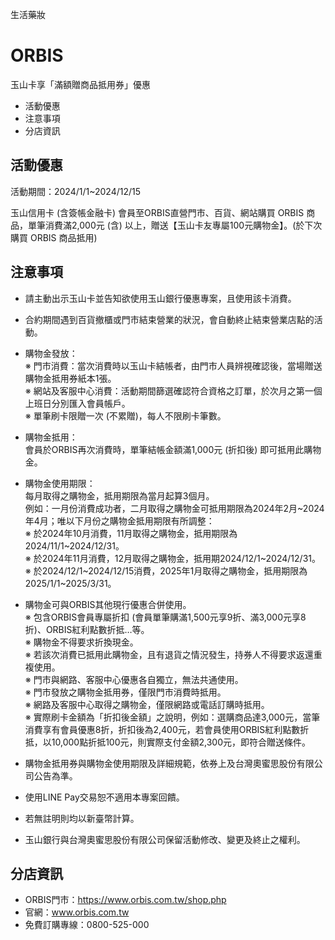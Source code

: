 生活藥妝

# ORBIS  

玉山卡享「滿額贈商品抵用券」優惠

  * 活動優惠
  * 注意事項
  * 分店資訊

## 活動優惠

活動期間：2024/1/1~2024/12/15

玉山信用卡 (含簽帳金融卡) 會員至ORBIS直營門市、百貨、網站購買 ORBIS 商品，單筆消費滿2,000元 (含)
以上，贈送【玉山卡友專屬100元購物金】。(於下次購買 ORBIS 商品抵用)

## 注意事項

  * 請主動出示玉山卡並告知欲使用玉山銀行優惠專案，且使用該卡消費。
  * 合約期間遇到百貨撤櫃或門市結束營業的狀況，會自動終止結束營業店點的活動。
  * 購物金發放：  
※ 門市消費：當次消費時以玉山卡結帳者，由門市人員辨視確認後，當場贈送購物金抵用券紙本1張。  
※ 網站及客服中心消費：活動期間篩選確認符合資格之訂單，於次月之第一個上班日分別匯入會員帳戶。  
※ 單筆刷卡限贈一次 (不累贈)，每人不限刷卡筆數。

  * 購物金抵用：  
會員於ORBIS再次消費時，單筆結帳金額滿1,000元 (折扣後) 即可抵用此購物金。

  * 購物金使用期限：  
每月取得之購物金，抵用期限為當月起算3個月。  
例如：一月份消費成功者，二月取得之購物金可抵用期限為2024年2月~2024年4月；唯以下月份之購物金抵用期限有所調整：  
※ 於2024年10月消費，11月取得之購物金，抵用期限為2024/11/1~2024/12/31。  
※ 於2024年11月消費，12月取得之購物金，抵用期2024/12/1~2024/12/31。  
※ 於2024/12/1~2024/12/15消費，2025年1月取得之購物金，抵用期限為2025/1/1~2025/3/31。

  * 購物金可與ORBIS其他現行優惠合併使用。  
※ 包含ORBIS會員專屬折扣 (會員單筆購滿1,500元享9折、滿3,000元享8折)、ORBIS紅利點數折抵…等。  
※ 購物金不得要求折換現金。  
※ 若該次消費已抵用此購物金，且有退貨之情況發生，持券人不得要求返還重複使用。  
※ 門市與網路、客服中心優惠各自獨立，無法共通使用。  
※ 門市發放之購物金抵用券，僅限門市消費時抵用。  
※ 網路及客服中心取得之購物金，僅限網路或電話訂購時抵用。  
※
實際刷卡金額為「折扣後金額」之說明，例如：選購商品達3,000元，當筆消費享有會員優惠8折，折扣後為2,400元，若會員使用ORBIS紅利點數折抵，以10,000點折抵100元，則實際支付金額2,300元，即符合贈送條件。

  * 購物金抵用券與購物金使用期限及詳細規範，依券上及台灣奧蜜思股份有限公司公告為準。
  * 使用LINE Pay交易恕不適用本專案回饋。
  * 若無註明則均以新臺幣計算。
  * 玉山銀行與台灣奧蜜思股份有限公司保留活動修改、變更及終止之權利。

## 分店資訊

  * ORBIS門市：https://www.orbis.com.tw/shop.php
  * 官網：www.orbis.com.tw
  * 免費訂購專線：0800-525-000


